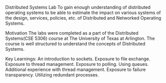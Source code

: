 Distributed Systems Lab
To gain enough understanding of distributed operating systems to be able to estimate the impact on various systems of the design, services, policies, etc. of Distributed and Networked Operating Systems. 

Motivation
The labs were completed as a part of the Distributed Systems(CSE 5306) course at The University of Texas at Arlington. The course is well structured to understand the concepts of Distributed Systems.

Key Learnings:
	An introduction to sockets.
	Exposure to file exchange.
	Exposure to thread management.
	Exposure to polling.
	Using queues.
	Additional experience with thread management.
	Exposure to failure transparency.
	Utilizing redundant processes. 